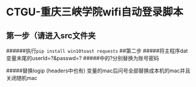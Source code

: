 CTGU-重庆三峡学院wifi自动登录脚本
=================
第一步（请进入src文件夹
-----------------
######执行`pip install win10toast requests`
##第二步
#####将主程序dat变量末尾的userId=?&passwd=?
#####中的?分别替换为账号密码

#####替换logip (headers中也有) 变量的mac后问号全部替换成本机的mac并且关闭随机mac

